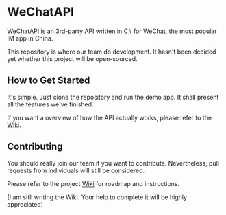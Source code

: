 # WeChatAPI
WeChatAPI is an 3rd-party API written in C# for WeChat, the most popular IM app in China.

This repository is where our team do development. It hasn't been decided yet whether this project will be open-sourced.

## How to Get Started
It's simple. Just clone the repository and run the demo app. It shall present all the features we've finished.

If you want a overview of how the API actually works, please refer to the [Wiki](https://github.com/xJonathanLEI/WeChatAPI/wiki).

## Contributing
You should really join our team if you want to contribute. Nevertheless, pull requests from individuals will still be considered.

Please refer to the project [Wiki](https://github.com/xJonathanLEI/WeChatAPI/wiki) for roadmap and instructions.

(I am sitll writing the Wiki. Your help to complete it will be highly appreciated)
